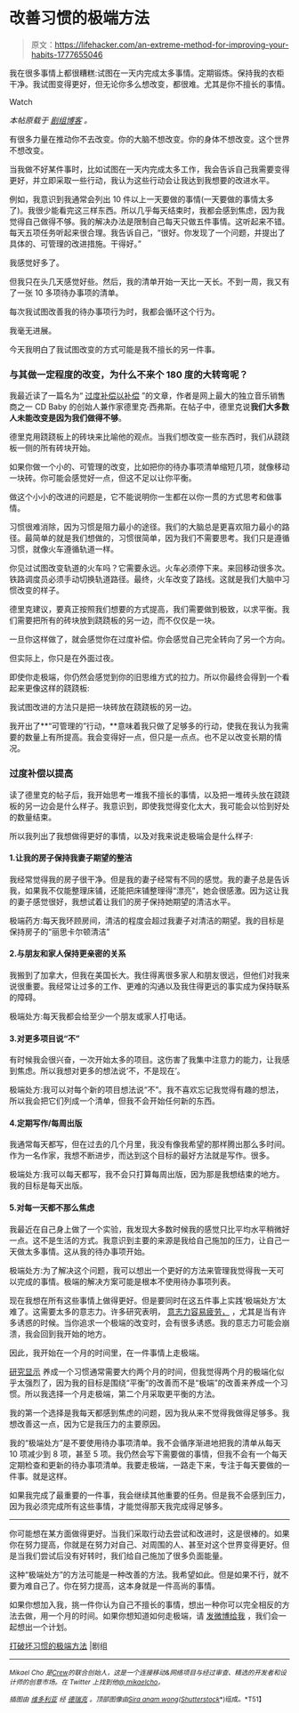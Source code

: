 # 改善习惯的极端方法

> 原文：<https://lifehacker.com/an-extreme-method-for-improving-your-habits-1777655046>

我在很多事情上都很糟糕:试图在一天内完成太多事情。定期锻炼。保持我的衣柜干净。我试图变得更好，但无论你多么想改变，都很难。尤其是你不擅长的事情。

Watch

*本帖原载于* [*剧组博客*](http://blog.crew.co/how-to-become-ok/) *。*

有很多力量在推动你不去改变。你的大脑不想改变。你的身体不想改变。这个世界不想改变。

当我做不好某件事时，比如试图在一天内完成太多工作，我会告诉自己我需要变得更好，并立即采取一些行动，我认为这些行动会让我达到我想要的改进水平。

例如，我意识到我通常会列出 10 件以上一天要做的事情(一天要做的事情太多了)。我很少能看完这三样东西。所以几乎每天结束时，我都会感到焦虑，因为我觉得自己做得不够。我的解决办法是限制自己每天只做五件事情。这听起来不错。每天五项任务听起来很合理。我告诉自己，“很好。你发现了一个问题，并提出了具体的、可管理的改进措施。干得好。”

我感觉好多了。

但我只在头几天感觉好些。然后，我的清单开始一天比一天长。不到一周，我又有了一张 10 多项待办事项的清单。

每次我试图改善我的待办事项行为时，我都会循环这个行为。

我毫无进展。

今天我明白了我试图改变的方式可能是我不擅长的另一件事。

### 与其做一定程度的改变，为什么不来个 180 度的大转弯呢？

我最近读了一篇名为“ [过度补偿以补偿](https://sivers.org/compensate) ”的文章，作者是网上最大的独立音乐销售商之一 CD Baby 的创始人兼作家德里克·西弗斯。在帖子中，德里克说**我们大多数人未能改变是因为我们做得不够**。

德里克用跷跷板上的砖块来比喻他的观点。当我们想改变一些东西时，我们从跷跷板一侧的所有砖块开始。

如果你做一个小的、可管理的改变，比如把你的待办事项清单缩短几项，就像移动一块砖。你可能会感觉好一点，但这不足以让你平衡。

做这个小小的改进的问题是，它不能说明你一生都在以你一贯的方式思考和做事情。

习惯很难消除，因为习惯是阻力最小的途径。我们的大脑总是更喜欢阻力最小的路径。最简单的就是我们想做的，习惯很简单，因为我们不需要思考。我们只是遵循习惯，就像火车遵循轨道一样。

你见过试图改变轨道的火车吗？它需要永远。火车必须停下来。来回移动很多次。铁路调度员必须手动切换轨道路径。最终，火车改变了路线。这就是我们大脑中习惯改变的样子。

德里克建议，要真正按照我们想要的方式提高，我们需要做到极致，以求平衡。我们需要把所有的砖块放到跷跷板的另一边，而不仅仅是一块。

一旦你这样做了，就会感觉你在过度补偿。你会感觉自己完全转向了另一个方向。

但实际上，你只是在外面过夜。

即使你走极端，你仍然会感觉到你的旧思维方式的拉力。所以你最终会得到一个看起来更像这样的跷跷板:

我试图改进的方法只是把一块砖放在跷跷板的另一边。

我开出了**“可管理的”行动，**意味着我只做了足够多的行动，使我在我认为我需要的数量上有所提高。我会变得好一点，但只是一点点。也不足以改变长期的情况。

### 过度补偿以提高

读了德里克的帖子后，我开始思考一堆我不擅长的事情，以及把一堆砖头放在跷跷板的另一边会是什么样子。我意识到，即使我觉得变化太大，我可能会以恰到好处的数量结束。

所以我列出了我想做得更好的事情，以及对我来说走极端会是什么样子:

#### 1.让我的房子保持我妻子期望的整洁

我经常觉得我的房子很干净。但是我的妻子经常有不同的感觉。我的妻子总是告诉我，如果我不仅能整理床铺，还能把床铺整理得“漂亮”，她会很感激。因为这让我的妻子感觉很好，我想试着让我们的房子保持她期望的清洁水平。

极端药方:每天我环顾房间，清洁的程度会超过我妻子对清洁的期望。我的目标是保持房子的“丽思卡尔顿清洁”

#### 2.与朋友和家人保持更亲密的关系

我搬到了加拿大，但我在美国长大。我住得离很多家人和朋友很远，但他们对我来说很重要。我经常让过多的工作、更难的沟通以及我住得更远的事实成为保持联系的障碍。

极端处方:每天我都会给至少一个朋友或家人打电话。

#### 3.对更多项目说“不”

有时候我会很兴奋，一次开始太多的项目。这伤害了我集中注意力的能力，让我感到焦虑。所以我想对更多的想法说‘不，不是现在’。

极端处方:我可以对每个新的项目想法说“不”。我不喜欢忘记我觉得有趣的想法，所以我会把它们列成一个清单，但我不会开始任何新的东西。

#### 4.定期写作/每周出版

我通常每天都写，但在过去的几个月里，我没有像我希望的那样腾出那么多时间。作为一名作家，我想不断进步，而达到这个目标的最好方法就是写作。很多。

极端处方:我可以每天都写，我不会只打算每周出版，因为那是我想结束的地方。我的目标是每天出版。

#### 5.对每一天都不那么焦虑

我最近在自己身上做了一个实验，我发现大多数时候我的感觉只比平均水平稍微好一点。这不是生活的方式。我意识到主要的来源是我给自己施加的压力，让自己一天做太多事情。这从我的待办事项开始。

极端处方:为了解决这个问题，我可以想出一个更好的方法来管理我觉得我一天可以完成的事情。极端的解决方案可能是根本不使用待办事项列表。

现在我想在所有这些事情上做得更好。但是要同时在这五件事上实践‘极端处方’太难了。这需要太多的意志力。许多研究表明， [意志力容易疲劳，](https://blog.crew.co/important-how-to-write-a-to-do-list/) ，尤其是当有许多诱惑的时候。当你追求一个极端的改变时，会有很多诱惑。我的意志力可能会崩溃，我会回到我开始的地方。

因此，我开始在一个月的时间里，在一件事情上走极端。

[研究显示](http://jamesclear.com/new-habit) 养成一个习惯通常需要大约两个月的时间，但我觉得两个月的极端化似乎太强烈了，因为我的目标是围绕“平衡”的改善而不是“极端”的改善来养成一个习惯。所以我选择一个月走极端，第二个月采取更平衡的方法。

我的第一个选择是我每天都感到焦虑的问题，因为我从来不觉得我做得足够多。我想改善这一点，因为它是我压力的主要原因。

我的“极端处方”是不要使用待办事项清单。我不会循序渐进地把我的清单从每天 10 项减少到 8 项，甚至 5 项。我仍然会写下需要做的事情，但我不会有一个每天定期检查和更新的待办事项清单。我要走极端，一路走下来，专注于每天要做的一件事。就是这样。

如果我完成了最重要的一件事，我会继续其他重要的任务。但是我不会感到压力，因为我必须完成所有这些事情，才能觉得那天我完成得足够多。

* * *

你可能想在某方面做得更好。当我们采取行动去尝试和改进时，这是很棒的。如果你在努力提高，你就是在努力对自己、对周围的人、甚至对这个世界变得更好。但是当我们尝试后没有好转时，我们给自己施加了很多负面能量。

这种“极端处方”的方法可能是一种改善的方法。我希望如此。但是如果不行，就不要为难自己了。你在努力提高，这本身就是一件高尚的事情。

如果你想加入我，挑一件你认为自己不擅长的事情，想出一种你可以完全相反的方法去做，用一个月的时间。如果你想知道如何走极端，请 [发微博给我](https://twitter.com/mikaelcho) ，我们会一起想出一个计划。

[打破坏习惯的极端方法](http://blog.crew.co/how-to-become-ok/) |剧组

* * *

<small>*Mikael Cho 是*</small>[<small>*Crew*</small>](http://pickcrew.com/)<small>*的联合创始人，这是一个连接移动&网络项目与经过审查、精选的开发者和设计师的创意市场。在 Twitter 上找到他*</small>[<small>*@ mikaelcho*</small>](https://twitter.com/mikaelcho)<small>*。*</small>

<small>*插图由*</small> [<small>*维多利亚*</small>](http://portfolios.ru/cherry_inspiration) <small>*经*</small> [<small>*德瑞克*</small>](https://sivers.org/compensate) <small>*。顶部图像由*</small>[<small>*Sira anam wong*</small>](http://www.shutterstock.com/pic-339568802/stock-vector-bar-graph-with-businessmen-startup-business-concept.html)<small>*(*</small>[<small>*Shutterstock*</small>](http://shutterstock.com)<small>*)组成。*T51】</small>
